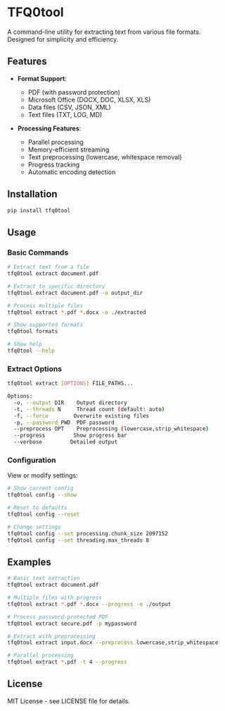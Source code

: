 # TFQ0tool

A command-line utility for extracting text from various file formats. Designed for simplicity and efficiency.

## Features

- **Format Support**:
  - PDF (with password protection)
  - Microsoft Office (DOCX, DOC, XLSX, XLS)
  - Data files (CSV, JSON, XML)
  - Text files (TXT, LOG, MD)

- **Processing Features**:
  - Parallel processing
  - Memory-efficient streaming
  - Text preprocessing (lowercase, whitespace removal)
  - Progress tracking
  - Automatic encoding detection

## Installation

```bash
pip install tfq0tool
```

## Usage

### Basic Commands

```bash
# Extract text from a file
tfq0tool extract document.pdf

# Extract to specific directory
tfq0tool extract document.pdf -o output_dir

# Process multiple files
tfq0tool extract *.pdf *.docx -o ./extracted

# Show supported formats
tfq0tool formats

# Show help
tfq0tool --help
```

### Extract Options

```bash
tfq0tool extract [OPTIONS] FILE_PATHS...

Options:
  -o, --output DIR    Output directory
  -t, --threads N     Thread count (default: auto)
  -f, --force        Overwrite existing files
  -p, --password PWD  PDF password
  --preprocess OPT    Preprocessing (lowercase,strip_whitespace)
  --progress         Show progress bar
  --verbose         Detailed output
```

### Configuration

View or modify settings:

```bash
# Show current config
tfq0tool config --show

# Reset to defaults
tfq0tool config --reset

# Change settings
tfq0tool config --set processing.chunk_size 2097152
tfq0tool config --set threading.max_threads 8
```

## Examples

```bash
# Basic text extraction
tfq0tool extract document.pdf

# Multiple files with progress
tfq0tool extract *.pdf *.docx --progress -o ./output

# Process password-protected PDF
tfq0tool extract secure.pdf -p mypassword

# Extract with preprocessing
tfq0tool extract input.docx --preprocess lowercase,strip_whitespace

# Parallel processing
tfq0tool extract *.pdf -t 4 --progress
```

## License

MIT License - see LICENSE file for details.